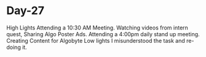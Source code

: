 # Day-27
High Lights  Attending a 10:30 AM Meeting. Watching videos from intern quest, Sharing Algo Poster Ads. Attending a 4:00pm daily stand up meeting. Creating Content for Algobyte  Low lights  I misunderstood the task and re-doing it.
